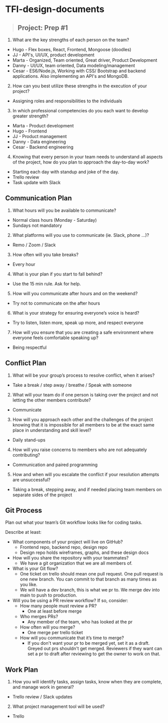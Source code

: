 # **TFI-design-documents**

> ## Project: Prep #1


1. What are the key strengths of each person on the team?

- Hugo - Flex boxes, React, Frontend, Mongoose (doodles)
- JJ - API's, UI/UX, product development
- Marta - Organized, Team oriented, Great driver, Product Development 
- Danny - UI/UX, team oriented, Data modeling/management 
- Cesar - ES6/Node.js, Working with CSS/ Bootstrap and backend applications. Also implementing an API's and MongoDB.

2. How can you best utilize these strengths in the execution of your project?

- Assigning roles and responsibilities to the individuals

3. In which professional competencies do you each want to develop greater strength?

- Marta - Product development
- Hugo - Frontend
- JJ - Product management
- Danny - Data engineering
- Cesar - Backend engineering

4. Knowing that every person in your team needs to understand all aspects of the project, how do you plan to approach the day-to-day work?

- Starting each day with standup and joke of the day.
- Trello review
- Task update with Slack

## Communication Plan

1. What hours will you be available to communicate?

- Normal class hours (Monday - Saturday)
- Sundays not mandatory

2. What platforms will you use to communicate (ie. Slack, phone …)?

- Remo / Zoom / Slack 

3. How often will you take breaks?

- Every hour

4. What is your plan if you start to fall behind?

- Use the 15 min rule. Ask for help.

5. How will you communicate after hours and on the weekend?

- Try not to communicate on the after hours

6. What is your strategy for ensuring everyone’s voice is heard?

- Try to listen, listen more, speak up more,  and respect everyone

7. How will you ensure that you are creating a safe environment where everyone feels comfortable speaking up?

- Being respectful

## Conflict Plan

1. What will be your group’s process to resolve conflict, when it arises?

- Take a break / step away / breathe / Speak with someone
 
2. What will your team do if one person is taking over the project and not letting the other members contribute?

- Communicate 

3. How will you approach each other and the challenges of the project knowing that it is impossible for all members to be at the exact same place in understanding and skill level?

- Daily stand-ups

4. How will you raise concerns to members who are not adequately contributing?

- Communication and paired programming

5. How and when will you escalate the conflict if your resolution attempts are unsuccessful?

- Taking a break, stepping away, and if needed placing team members on separate sides of the project

## Git Process

Plan out what your team’s Git workflow looks like for coding tasks.

Describe at least:

- What components of your project will live on GitHub?
  - Frontend repo, backend repo, design repo
  - Design repo holds wireframes, graphs, and these design docs
- How will you share the repository with your teammates?
  - We have a git organization that we are all members of.
- What is your Git flow?
  - One ticket on trello should mean one pull request. One pull request is one new branch. You can commit to that branch as many times as you like.
  - We will have a dev branch, this is what we pr to. We merge dev into main to push to production.
- Will you be using a PR review workflow? If so, consider:
  - How many people must review a PR?
    - One at least before merge
  - Who merges PRs?
    - Any member of the team, who has looked at the pr
  - How often will you merge?
    - One merge per trello ticket
  - How will you communicate that it’s time to merge?
    - If you don't want your pr to be merged yet, set it as a draft. Greyed out prs shouldn't get merged. Reviewers if they want can set a pr to draft after reviewing to get the owner to work on that.

## Work Plan

1. How you will identify tasks, assign tasks, know when they are complete, and manage work in general?

- Trello review / Slack updates

2. What project management tool will be used?

- Trello

